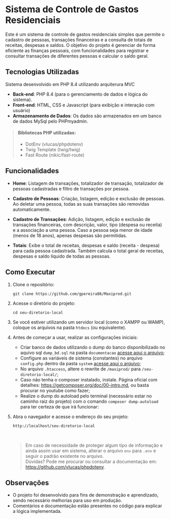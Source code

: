 # Sistema de Controle de Gastos Residenciais

Este é um sistema de controle de gastos residenciais simples que permite o cadastro de pessoas, transações financeiras e a consulta de totais de receitas, despesas e saldos. O objetivo do projeto é gerenciar de forma eficiente as finanças pessoais, com funcionalidades para registrar e consultar transações de diferentes pessoas e calcular o saldo geral.


## Tecnologias Utilizadas 

Sistema desenvolvido em PHP 8.4 utilizando arquiterura MVC


- **Back-end**: PHP 8.4 (para o gerenciamento de dados e lógica do sistema).
- **Front-end**: HTML, CSS e Javascript (para exibição e interação com usuário)
- **Armazenamento de Dados**: Os dados são armazenados em um banco de dados MySql pelo PHPmyadmin.

> #### **Bibliotecas PHP utilizadas:** 
> - DotEnv (vlucas/phpdotenv)
> - Twig Template (twig/twig)
> - Fast Route (nikic/fast-route)

## Funcionalidades

- **Home**: Listagem de transações, totalizador de transação, totalizador de pessoas cadastradas e filtro de transações por pessoa.


- **Cadastro de Pessoas**: Criação, listagem, edição e exclusão de pessoas. Ao deletar uma pessoa, todas as suas transações são removidas automaticamente.


- **Cadastro de Transações**: Adição, listagem, edição e exclusão de transações financeiras, com descrição, valor, tipo (despesa ou receita) e a associação a uma pessoa. Caso a pessoa seja menor de idade (menos de 18 anos), apenas despesas são permitidas.


- **Totais**: Exibe o total de receitas, despesas e saldo (receita - despesa) para cada pessoa cadastrada. Também calcula o total geral de receitas, despesas e saldo líquido de todas as pessoas.


## Como Executar

1. Clone o repositório:
   ```
   git clone https://github.com/gpereira86/Maxiprod.git
   ```


2. Acesse o diretório do projeto:
   ```
   cd seu-diretorio-local
   ```
   

3. Se você estiver utilizando um servidor local (como o XAMPP ou WAMP), coloque os arquivos na pasta `htdocs` (ou equivalente).
   

4. Antes de começar a usar, realizar as configurações iniciais:
   - Criar banco de dados utilizando o dump do banco disponibilizado no aquivo sql `dump_bd.sql` na pasta `documentacao` [acesse aqui o arquivo](documentacao/dump_bd.sql);
   - Configure as variáveis de sistema (constantes) no arquivo `config.php` dentro da pasta `system` [acesse aqui o arquivo](system/config.php);
   - No arquivo `.htaccess`, altere o rewrite de `/maxiprod/` para `/seu-diretorio-local/`;
   - Caso não tenha o composer instalado, instale. Página oficial com detalhes: https://getcomposer.org/doc/00-intro.md, ou basta procurar no youtube como fazer;
   - Realize o dump do autoload pelo terminal (necessário estar no caminho raiz do projeto) com o comando `composer dump-autoload` para ter certeza de que irá funcionar: 
   

5. Abra o navegador e acesse o endereço do seu projeto:
   ```
   http://localhost/seu-diretorio-local
   ```
   <br>
   
    > Em caso de necessidade de proteger algum tipo de informação e ainda assim usar em sistema, alterar o arquivo `env` para `.env` e seguir o padrão existente no arquivo.<br>Dúvidas? Pode me procurar ou consultar a documentação em: https://github.com/vlucas/phpdotenv.

## Observações

- O projeto foi desenvolvido para fins de demonstração e aprendizado, sendo necessário melhorias para uso em produção.
- Comentários e documentação estão presentes no código para explicar a lógica implementada.
